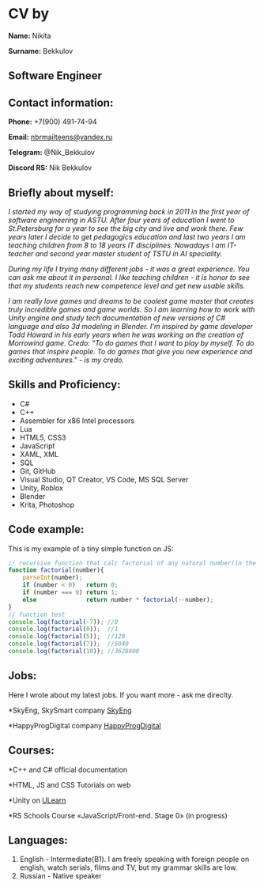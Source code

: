 # CV by 

**Name:** Nikita

**Surname:** Bekkulov

## Software Engineer

## Contact information:

**Phone:** +7(900) 491-74-94

**Email:** [nbrmailteens@yandex.ru](mailto:nbrmailteens@yandex.ru)

**Telegram:** @Nik_Bekkulov

**Discord RS:** Nik Bekkulov

## Briefly about myself:

*I started my way of studying programming back in 2011 in the first year of software engineering in ASTU.*
*After four years of education I went to St.Petersburg for a year to see the big city and live and work there.*
*Few years later I decide to get pedagogics education and last two years I am teaching children from 8 to 18 years IT disciplines.*
*Nowadays I am IT-teacher and second year master student of TSTU in AI speciality.*

*During my life I trying many different jobs - it was a great experience. You can ask me about it in personal.*
*I like teaching children - it is honor to see that my students reach new competence level and get new usable skills.*

*I am really love games and dreams to be coolest game master that creates truly incredible games and game worlds.*
*So I am learning how to work with Unity engine and study tech documentation of new versions of C# language and also 3d modeling in Blender.*
*I'm inspired by game developer Todd Howard in his early years when he was working on the creation of Morrowind game.*
*Credo: "To do games that I want to play by myself. To do games that inspire people. To do games that give you new experience and exciting adventures." - is my credo.*

## Skills and Proficiency:
+ C#
+ C++
+ Assembler for x86 Intel processors
+ Lua
+ HTML5, CSS3
+ JavaScript
+ XAML, XML
+ SQL
+ Git, GitHub
+ Visual Studio, QT Creator, VS Code, MS SQL Server
+ Unity, Roblox
+ Blender
+ Krita, Photoshop

## Code example:
This is my example of a tiny simple function on JS:
```javascript
// recursive function that calc factorial of any natural number(in the 32-bit integer diapason)
function factorial(number){
    parseInt(number);
    if (number < 0)   return 0;
    if (number === 0) return 1;
    else              return number * factorial(--number);
}
// function test
console.log(factorial(-7)); //0
console.log(factorial(0));  //1
console.log(factorial(5));  //120
console.log(factorial(7));  //5040
console.log(factorial(10)); //3628800
```

## Jobs:
Here I wrote about my latest jobs. If you want more - ask me direclty.

*SkyEng, SkySmart company [SkyEng](https://study.skyeng.ru)

*HappyProgDigital company [HappyProgDigital](https://happyprogdigital.ru)

## Courses:
*C++ and C# official documentation

*HTML, JS and CSS Tutorials on web

*Unity on [ULearn](https://learn.unity.com)

*RS Schools Course «JavaScript/Front-end. Stage 0» (in progress)

## Languages:
1. English - Intermediate(B1). I am freely speaking with foreign people on english, watch serials, films and TV, but my grammar skills are low.
2. Russian - Native speaker
